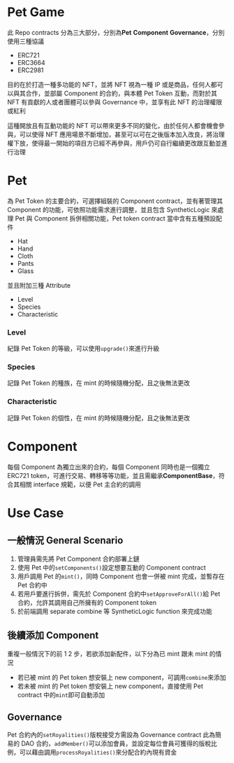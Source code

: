 # Pet Game

此 Repo contracts 分為三大部分，分別為**Pet** **Component** **Governance**，分別使用三種協議

- ERC721
- ERC3664
- ERC2981

目的在於打造一種多功能的 NFT，並將 NFT 視為一種 IP 或是商品，任何人都可以與其合作，並部屬 Component 的合約，與本體 Pet Token 互動，而對於其 NFT 有貢獻的人或者團體可以參與 Governance 中，並享有此 NFT 的治理權限或紅利

這種開放且有互動功能的 NFT 可以帶來更多不同的變化，由於任何人都會機會參與，可以使得 NFT 應用場景不斷增加，甚至可以可在之後版本加入改良，將治理權下放，使得最一開始的項目方已經不再參與，用戶仍可自行繼續更改跟互動並進行治理

# Pet

為 Pet Token 的主要合約，可選擇組裝的 Component contract，並有著管理其 Component 的功能，可依照功能需求進行調整，並且包含 SyntheticLogic 來處理 Pet 與 Component 拆併相關功能，Pet token contract 當中含有五種預設配件

- Hat
- Hand
- Cloth
- Pants
- Glass

並且附加三種 Attribute

- Level
- Species
- Characteristic

### Level

紀錄 Pet Token 的等級，可以使用`upgrade()`來進行升級

### Species

記錄 Pet Token 的種族，在 mint 的時候隨機分配，且之後無法更改

### Characteristic

記錄 Pet Token 的個性，在 mint 的時候隨機分配，且之後無法更改

# Component

每個 Component 為獨立出來的合約，每個 Component 同時也是一個獨立 ERC721 token，可進行交易、轉移等等功能，並且需繼承**ComponentBase**，符合其相關 interface 規範，以便 Pet 主合約的調用

# Use Case

## 一般情況 General Scenario

1. 管理員需先將 Pet Component 合約部署上鏈
2. 使用 Pet 中的`setComponents()`設定想要互動的 Component contract
3. 用戶調用 Pet 的`mint()`，同時 Component 也會一併被 mint 完成，並暫存在 Pet 合約中
4. 若用戶要進行拆併，需先於 Component 合約中`setApproveForAll()`給 Pet 合約，允許其調用自己所擁有的 Component token
5. 於前端調用 separate combine 等 SyntheticLogic function 來完成功能

## 後續添加 Component

重複一般情況下的前 1 2 步，若欲添加新配件，以下分為已 mint 跟未 mint 的情況

- 若已被 mint 的 Pet token 想安裝上 new component，可調用`combine`來添加
- 若未被 mint 的 Pet token 想安裝上 new component，直接使用 Pet contract 中的`mint`即可自動添加

## Governance

Pet 合約內的`setRoyalities()`版稅接受方需設為 Governance contract
此為簡易的 DAO 合約，`addMember()`可以添加會員，並設定每位會員可獲得的版稅比例，可以藉由調用`processRoyalities()`來分配合約內現有資金

